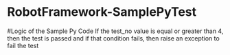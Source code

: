 # RobotFramework-SamplePyTest

#Logic of the Sample Py Code
If the test_no value is equal or greater than  4,
then the test is passed and if that condition fails, then
raise an exception to fail the test

